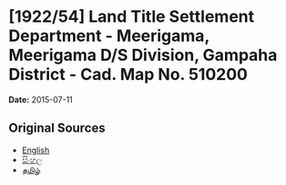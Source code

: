 # [1922/54] Land Title Settlement Department - Meerigama, Meerigama D/S Division, Gampaha District - Cad. Map No. 510200

**Date:** 2015-07-11

## Original Sources

- [English](https://documents.gov.lk/view/extra-gazettes/2015/7/1922-54_E.pdf)
- [සිංහල](https://documents.gov.lk/view/extra-gazettes/2015/7/1922-54_S.pdf)
- [தமிழ்](https://documents.gov.lk/view/extra-gazettes/2015/7/1922-54_T.pdf)

